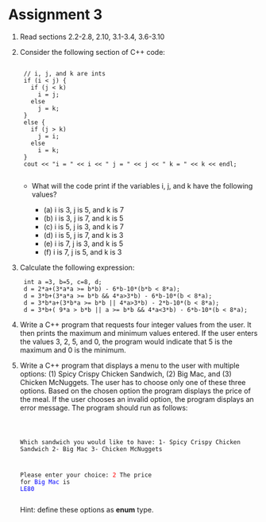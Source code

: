 # Assignment 3

1. Read sections 2.2-2.8, 2.10, 3.1-3.4, 3.6-3.10

2. Consider the following section of C++ code:
    <section><pre><code data-trim data-noescape>
    // i, j, and k are ints
    if (i < j) {
      if (j < k)
        i = j;
      else
        j = k;
    }
    else {
      if (j > k)
        j = i;
      else
        i = k;
    }
    cout << "i = " << i << " j = " << j << " k = " << k << endl;
    </pre></code></section>

      - What will the code print if the variables i, j, and k have the following values?

        - (a) i is 3, j is 5, and k is 7
        - (b) i is 3, j is 7, and k is 5
        - (c) i is 5, j is 3, and k is 7
        - (d) i is 5, j is 7, and k is 3
        - (e) i is 7, j is 3, and k is 5
        - (f) i is 7, j is 5, and k is 3

3. Calculate the following expression:

        int a =3, b=5, c=8, d;
        d = 2*a+(3*a*a >= b*b) - 6*b-10*(b*b < 8*a);
        d = 3*b+(3*a*a >= b*b && 4*a>3*b) - 6*b-10*(b < 8*a);
        d = 3*b*a+(3*b*a >= b*b || 4*a>3*b) - 2*b-10*(b < 8*a);
        d = 3*b+( 9*a > b*b || a >= b*b && 4*a<3*b) - 6*b-10*(b < 8*a);

4. Write a C++ program that requests four integer values from the user. It then prints the maximum and minimum values entered. If the user enters the values 3, 2, 5, and 0, the program would indicate that 5 is the maximum and 0 is the minimum.

5. Write a C++ program that displays a menu to the user with multiple options: (1) Spicy Crispy Chicken Sandwich, (2) Big Mac, and (3) Chicken McNuggets. The user has to choose only one of these three options. Based on the chosen option the program displays the price of the meal. If the user chooses an invalid option, the program displays an error message.
The program should run as follows:
    <span style="background-color:green">
    <section><pre><code data-trim data-noescape>

    Which sandwich you would like to have:
    1- Spicy Crispy Chicken Sandwich
    2- Big Mac
    3- Chicken McNuggets

    Please enter your choice: <span style="color:red">2</span>
    The price for <span style="color:blue">Big Mac</span> is <span style="color:blue">LE80</span>
    </pre></code></section>
    </span>

    Hint: define these options as **enum** type.
